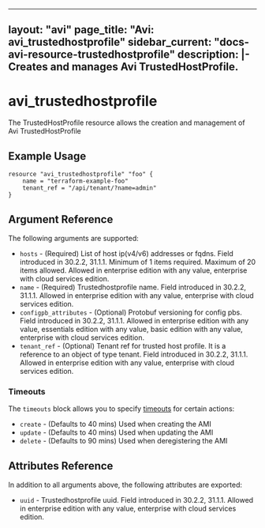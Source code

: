 <!--
    Copyright 2021 VMware, Inc.
    SPDX-License-Identifier: Mozilla Public License 2.0
-->
---
layout: "avi"
page_title: "Avi: avi_trustedhostprofile"
sidebar_current: "docs-avi-resource-trustedhostprofile"
description: |-
  Creates and manages Avi TrustedHostProfile.
---

# avi_trustedhostprofile

The TrustedHostProfile resource allows the creation and management of Avi TrustedHostProfile

## Example Usage

```hcl
resource "avi_trustedhostprofile" "foo" {
    name = "terraform-example-foo"
    tenant_ref = "/api/tenant/?name=admin"
}
```

## Argument Reference

The following arguments are supported:

* `hosts` - (Required) List of host ip(v4/v6) addresses or fqdns. Field introduced in 30.2.2, 31.1.1. Minimum of 1 items required. Maximum of 20 items allowed. Allowed in enterprise edition with any value, enterprise with cloud services edition.
* `name` - (Required) Trustedhostprofile name. Field introduced in 30.2.2, 31.1.1. Allowed in enterprise edition with any value, enterprise with cloud services edition.
* `configpb_attributes` - (Optional) Protobuf versioning for config pbs. Field introduced in 30.2.2, 31.1.1. Allowed in enterprise edition with any value, essentials edition with any value, basic edition with any value, enterprise with cloud services edition.
* `tenant_ref` - (Optional) Tenant ref for trusted host profile. It is a reference to an object of type tenant. Field introduced in 30.2.2, 31.1.1. Allowed in enterprise edition with any value, enterprise with cloud services edition.


### Timeouts

The `timeouts` block allows you to specify [timeouts](https://www.terraform.io/docs/configuration/resources.html#timeouts) for certain actions:

* `create` - (Defaults to 40 mins) Used when creating the AMI
* `update` - (Defaults to 40 mins) Used when updating the AMI
* `delete` - (Defaults to 90 mins) Used when deregistering the AMI

## Attributes Reference

In addition to all arguments above, the following attributes are exported:

* `uuid` -  Trustedhostprofile uuid. Field introduced in 30.2.2, 31.1.1. Allowed in enterprise edition with any value, enterprise with cloud services edition.

